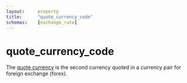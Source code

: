 ```yaml
---
layout:		property
title:		"quote_currency_code"
schemas:	[exchange_rate]
---
```


# quote_currency_code
The [quote currency][investopedia] is the second currency quoted in a currency pair for foreign exchange (forex).

[investopedia]: http://www.investopedia.com/terms/q/quotecurrency.asp
